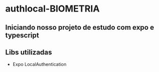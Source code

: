 # authlocal-BIOMETRIA

## Iniciando nosso projeto de estudo com expo e typescript 

## Libs utilizadas 
  - Expo LocalAuthentication

